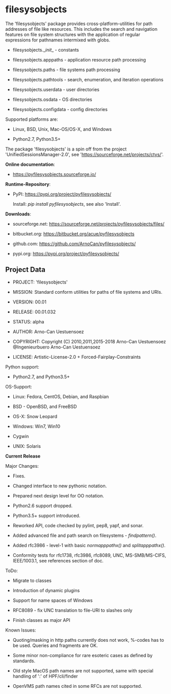 filesysobjects
==============

The 'filesysobjects' package provides cross-platform-utilities for path addresses
of file like resources. This includes the search and navigation features on file
system structures with the application of regular expressions for pathnames 
intermixed with globs.

* filesysobjects.\__init__ - constants

* filesysobjects.apppaths - application resource path processing

* filesysobjects.paths - file systems path processing

* filesysobjects.pathtools - search, enumeration, and iteration operations

* filesysobjects.userdata - user directories

* filesysobjects.osdata - OS directories

* filesysobjects.configdata - config directories

Supported platforms are:

* Linux, BSD, Unix, Mac-OS/OS-X, and Windows

* Python2.7, Python3.5+

The package 'filesysobjects' is a spin off from the project 'UnifiedSessionsManager-2.0',
see 'https://sourceforge.net/projects/ctys/'.

**Online documentation**:

* https://pyfilesysobjects.sourceforge.io/


**Runtime-Repository**:

* PyPI: https://pypi.org/project/pyfilesysobjects/

  Install: *pip install pyfilesysobjects*, see also 'Install'.

**Downloads**:

* sourceforge.net: https://sourceforge.net/projects/pyfilesysobjects/files/

* bitbucket.org: https://bitbucket.org/acue/pyfilesysobjects

* github.com: https://github.com/ArnoCan/pyfilesysobjects/

* pypi.org: https://pypi.org/project/pyfilesysobjects/


Project Data
------------

* PROJECT: 'filesysobjects'

* MISSION: Standard conform utilities for paths of file systems and URIs.

* VERSION: 00.01

* RELEASE: 00.01.032

* STATUS: alpha

* AUTHOR: Arno-Can Uestuensoez

* COPYRIGHT: Copyright (C) 2010,2011,2015-2018 Arno-Can Uestuensoez @Ingenieurbuero Arno-Can Uestuensoez

* LICENSE: Artistic-License-2.0 + Forced-Fairplay-Constraints


Python support:

*  Python2.7, and Python3.5+

OS-Support:

* Linux: Fedora, CentOS, Debian, and Raspbian 

* BSD - OpenBSD, and FreeBSD

* OS-X: Snow Leopard

* Windows: Win7, Win10

* Cygwin

* UNIX: Solaris


**Current Release**


Major Changes:

* Fixes.

* Changed interface to new pythonic notation.

* Prepared next design level for OO notation.

* Python2.6 support dropped.

* Python3.5+ support introduced.

* Reworked API, code checked by pylint, pep8, yapf, and sonar. 

* Added advanced file and path search on filesystems - *findpattern()*.

* Added rfc3986 - level-1 with basic *normapppathx()* and *splitapppathx()*.

* Conformity tests for rfc1738, rfc3986, rfc8089, UNC, MS-SMB/MS-CIFS, IEEE/1003.1, see references section of doc.

ToDo:

* Migrate to classes

* Introduction of dynamic plugins

* Support for name spaces of Windows

* RFC8089 - fix UNC translation to file-URI to slashes only 

* Finish classes as major API

Known Issues:

* Quoting/masking in http paths currently does not work, %-codes has to be used. Queries and fragments are OK.

* Some minor non-compliance for rare esoteric cases as defined by standards.

* Old style MacOS path names are not supported, same with special handling of ':' of HPF/cli/finder

* OpenVMS path names cited in some RFCs are not supported.
